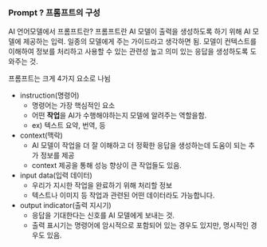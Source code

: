 ### Prompt ? 프롬프트의 구성

AI 언어모델에서 프롬프트란?
프롬프트란 AI 모델이 출력을 생성하도록 하기 위해 AI 모델에 제공하는 입력.
일종의 모델에게 주는 가이드라고 생각하면 됨. 모델이 컨텍스트를 이해하여 정보를 처리하고 사용할 수 있는 관련성 높고 의미 있는 응답을 생성하도록 도와주는 것.

프롬프트는 크게 4가지 요소로 나뉨

- instruction(명령어)
  - 명령어는 가장 핵심적인 요소
  - 어떤 **작업**을 AI가 수행해야하는지 모델에 알려주는 역할을함.
  - ex) 텍스트 요약, 번역, 등
- context(맥락)
  - AI 모델이 작업을 더 잘 이해하고 더 정확한 응답을 생성하는데 도움이 되는 추가 정보를 제공
  - context 제공을 통해 성능 향상이 큰 작업들도 있음.
- input data(입력 데이터)
  - 우리가 지시한 작업을 완료하기 위해 처리할 정보
  - 텍스트나 이미지 등 작업과 관련된 어떤 데이터라도 가능합니다.
- output indicator(출력 지시기)
  - 응답을 기대한다는 신호를 AI 모델에게 보내는 것.
  - 출력 표시기는 명령어에 암시적으로 포함되어 있는 경우도 있지만, 명시적인 경우도 있음.